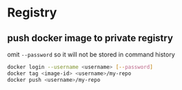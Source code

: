 # Registry

## push docker image to private registry
omit `--password` so it will not be stored in command history
```sh
docker login --username <username> [--password]
docker tag <image-id> <username>/my-repo
docker push <username>/my-repo
```
